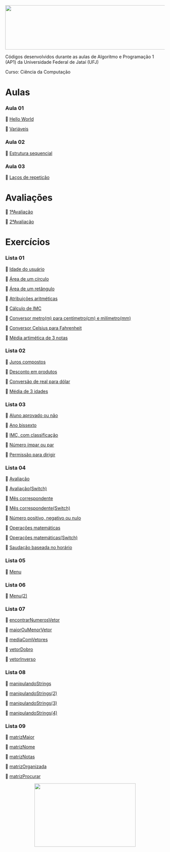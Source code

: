 <div align="center">
  <a>
    <img height="140" width="900" src="https://github.com/Schneiderss/AP1/blob/main/Materiais/assets/output-onlinegiftools%20(4)%20(1).gif">
  </a>
</div>

Códigos desenvolvidos durante as aulas de Algoritmo e Programação 1 (AP1) da Universidade Federal de Jataí (UFJ)

Curso: Ciência da Computação

# Aulas

   ### Aula 01

   🎱 [Hello World](https://github.com/Schneiderss/AP1/blob/main/Materiais/Aula01/hello_world.c)

   🎱 [Variáveis](https://github.com/Schneiderss/AP1/blob/main/Materiais/Aula01/variáveis.c)

   ### Aula 02
   
   🎱 [Estrutura sequencial](https://github.com/Schneiderss/AP1/blob/main/Materiais/Aula02/estrutura%20sequencial.c)

   ### Aula 03

   🎱 [Laços de repetição](https://github.com/Schneiderss/AP1/blob/main/Materiais/Aula03/lacos.c)

# Avaliações

🎱 [1ªAvaliação](https://github.com/Schneiderss/AP1/blob/main/Materiais/1ªAvaliação/calculoDesconto.c)

🎱 [2ªAvaliação]()

# Exercícios

   ### Lista 01
  
   🎱 [Idade do usuário](https://github.com/Schneiderss/AP1/blob/main/Materiais/Lista01/idade%20do%20usuário.c)

   🎱 [Área de um círculo](https://github.com/Schneiderss/AP1/blob/main/Materiais/Lista01/area%20de%20um%20circulo.c)

   🎱 [Área de um retângulo](https://github.com/Schneiderss/AP1/blob/main/Materiais/Lista01/area%20de%20um%20retangulo.c)

   🎱 [Atribuições aritméticas](https://github.com/Schneiderss/AP1/blob/main/Materiais/Lista01/atribuicoes%20aritmeticas.c)

   🎱 [Cálculo de IMC](https://github.com/Schneiderss/AP1/blob/main/Materiais/Lista01/calculo%20de%20imc.c)

   🎱 [Conversor metro(m) para centímetro(cm) e milímetro(mm)](https://github.com/Schneiderss/AP1/blob/main/Materiais/Lista01/conversor%20(m)%20para%20(cm)%20e%20(mm).c)

   🎱 [Conversor Celsius para Fahrenheit](https://github.com/Schneiderss/AP1/blob/main/Materiais/Lista01/conversor%20celsius%20para%20fahrenheit.c)

   🎱 [Média artimética de 3 notas](https://github.com/Schneiderss/AP1/blob/main/Materiais/Lista01/media%20aritmetica%20de%203%20notas.c)

   ### Lista 02
  
   🎱 [Juros compostos](https://github.com/Schneiderss/AP1/blob/main/Materiais/Lista02/juros%20compostos.c)

   🎱 [Desconto em produtos](https://github.com/Schneiderss/AP1/blob/main/Materiais/Lista02/desconto%20em%20produtos.c)

   🎱 [Conversão de real para dólar](https://github.com/Schneiderss/AP1/blob/main/Materiais/Lista02/conversão%20de%20real%20para%20dolar.c)

   🎱 [Média de 3 idades](https://github.com/Schneiderss/AP1/blob/main/Materiais/Lista02/media%20de%203%20idades.c)

   ### Lista 03

   🎱 [Aluno aprovado ou não](https://github.com/Schneiderss/AP1/blob/main/Materiais/Lista03/aluno%20aprovado%20ou%20nao.c)

   🎱 [Ano bissexto](https://github.com/Schneiderss/AP1/blob/main/Materiais/Lista03/ano%20bissexto.c)

   🎱 [IMC, com classificação](https://github.com/Schneiderss/AP1/blob/main/Materiais/Lista03/imc.c)

   🎱 [Número ímpar ou par](https://github.com/Schneiderss/AP1/blob/main/Materiais/Lista03/numero%20impar%20ou%20par.c)

   🎱 [Permissão para dirigir](https://github.com/Schneiderss/AP1/blob/main/Materiais/Lista03/permissao%20para%20dirigir.c)

   ### Lista 04

   🎱 [Avaliação](https://github.com/Schneiderss/AP1/blob/main/Materiais/Lista04/avaliacao.c)

   🎱 [Avaliação(Switch)](https://github.com/Schneiderss/AP1/blob/main/Materiais/Lista04/avaliacao(switch).c)

   🎱 [Mês correspondente](https://github.com/Schneiderss/AP1/blob/main/Materiais/Lista04/mes%20correspondente.c)

   🎱 [Mês correspondente(Switch)](https://github.com/Schneiderss/AP1/blob/main/Materiais/Lista04/mes%20correspondente(switch).c)

   🎱 [Número positivo, negativo ou nulo](https://github.com/Schneiderss/AP1/blob/main/Materiais/Lista04/numero%20positivo,%20negativo%20ou%20nulo.c)

   🎱 [Operações matemáticas](https://github.com/Schneiderss/AP1/blob/main/Materiais/Lista04/operacoes%20matematicas.c)

   🎱 [Operações matemáticas(Switch)](https://github.com/Schneiderss/AP1/blob/main/Materiais/Lista04/operacoes%20matematicas(switch).c)

   🎱 [Saudação baseada no horário](https://github.com/Schneiderss/AP1/blob/main/Materiais/Lista04/saudaçao%20baseada%20no%20horario.c)

   
   ### Lista 05

   🎱 [Menu](https://github.com/Schneiderss/AP1/blob/main/Materiais/Lista05/menu.c)

   ### Lista 06

   🎱 [Menu(2)](https://github.com/Schneiderss/AP1/blob/main/Materiais/Lista06/menu(2).c)

   ### Lista 07

   🎱 [encontrarNumerosVetor](https://github.com/Schneiderss/AP1/blob/main/Materiais/Lista07/encontrarNumerosVetor.c)

   🎱 [maiorOuMenorVetor](https://github.com/Schneiderss/AP1/blob/main/Materiais/Lista07/maiorOuMenorVetor.c)

   🎱 [mediaComVetores](https://github.com/Schneiderss/AP1/blob/main/Materiais/Lista07/mediaComVetores.c)

   🎱 [vetorDobro](https://github.com/Schneiderss/AP1/blob/main/Materiais/Lista07/vetorDobro.c)

   🎱 [vetorInverso](https://github.com/Schneiderss/AP1/blob/main/Materiais/Lista07/vetorInverso.c)

   ### Lista 08

   🎱 [manipulandoStrings](https://github.com/Schneiderss/AP1/blob/main/Materiais/Lista08/manipulandoStrings.c)

   🎱 [manipulandoStrings(2)](https://github.com/Schneiderss/AP1/blob/main/Materiais/Lista08/manipulandoStrings(2).c)

   🎱 [manipulandoStrings(3)](https://github.com/Schneiderss/AP1/blob/main/Materiais/Lista08/manipulandoStrings(3).c)

   🎱 [manipulandoStrings(4)](https://github.com/Schneiderss/AP1/blob/main/Materiais/Lista08/manipulandoStrings(4).c)


   ### Lista 09

   🎱 [matrizMaior](https://github.com/Schneiderss/AP1/blob/main/Materiais/Lista09/matrizMaior.c)

   🎱 [matrizNome](https://github.com/Schneiderss/AP1/blob/main/Materiais/Lista09/matrizNome.c)

   🎱 [matrizNotas](https://github.com/Schneiderss/AP1/blob/main/Materiais/Lista09/matrizNotas.c)

   🎱 [matrizOrganizada](https://github.com/Schneiderss/AP1/blob/main/Materiais/Lista09/matrizOrganizada.c)

   🎱 [matrizProcurar](https://github.com/Schneiderss/AP1/blob/main/Materiais/Lista09/matrizProcurar.c)

<div align="center">
  <a>
    <img height="200" width="320" src="https://i.giphy.com/media/v1.Y2lkPTc5MGI3NjExd2gwYmNmOGV6MnExb3E2YmtsbzJlMmN1MzNuN28zcDY1NWEyZDVvciZlcD12MV9pbnRlcm5hbF9naWZfYnlfaWQmY3Q9Zw/4EiGNSTfy4WC4/giphy.gif">
  </a>
</div>
